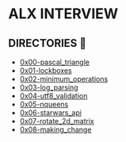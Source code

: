 ALX INTERVIEW
===

## DIRECTORIES :file_folder:

* [0x00-pascal_triangle](https://github.com/Finally-Kwaku/alx-interview/tree/master/0x00-pascal_triangle)
* [0x01-lockboxes](https://github.com/Finally-Kwaku/alx-interview/tree/master/0x01-lockboxes)
* [0x02-minimum_operations](https://github.com/Finally-Kwaku/alx-interview/tree/master/0x02-minimum_operations)
* [0x03-log_parsing](https://github.com/Finally-Kwaku/alx-interview/tree/master/0x03-log_parsing)
* [0x04-utf8_validation](https://github.com/Finally-Kwaku/alx-interview/tree/master/0x04-utf8_validation)
* [0x05-nqueens](https://github.com/KipronohVincent/alx-interview/tree/master/0x05-nqueens)
* [0x06-starwars_api](https://github.com/Finally-Kwaku/alx-interview/tree/master/0x06-starwars_api)
* [0x07-rotate_2d_matrix](https://github.com/Finally-Kwaku/alx-interview/tree/master/0x07-rotate_2d_matrix)
* [0x08-making_change](https://github.com/Finally-Kwaku/alx-interview/tree/master/0x08-making_change)
